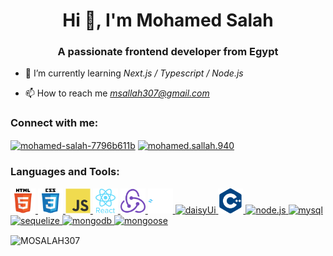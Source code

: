 <h1 align="center">Hi 👋, I'm Mohamed Salah</h1>
<h3 align="center">A passionate frontend developer from Egypt</h3>


- 🌱 I’m currently learning *Next.js / Typescript / Node.js*

- 📫 How to reach me *msallah307@gmail.com*



<h3 align="left">Connect with me:</h3>
<p align="left">
<a href="https://www.linkedin.com/in/mohamed-salah-7796b611b/" target="blank"><img align="center" src="https://raw.githubusercontent.com/rahuldkjain/github-profile-readme-generator/master/src/images/icons/Social/linked-in-alt.svg" alt="mohamed-salah-7796b611b" height="30" width="40" /></a>
<a href="https://www.facebook.com/mohamed.sallah.940" target="blank"><img align="center" src="https://raw.githubusercontent.com/rahuldkjain/github-profile-readme-generator/master/src/images/icons/Social/facebook.svg" alt="mohamed.sallah.940" height="30" width="40" /></a>
</p>

<h3 align="left">Languages and Tools:</h3>
<p align="left">
    <a href="https://www.w3.org/html/" target="_blank" rel="noreferrer"> <img src="https://raw.githubusercontent.com/devicons/devicon/master/icons/html5/html5-original-wordmark.svg" alt="html5" width="40" height="40"/>
    </a>
    <a href="https://www.w3schools.com/css/" target="_blank" rel="noreferrer"> <img src="https://raw.githubusercontent.com/devicons/devicon/master/icons/css3/css3-original-wordmark.svg" alt="css3" width="40" height="40"/>
    </a> 
    <a href="https://developer.mozilla.org/en-US/docs/Web/JavaScript" target="_blank" rel="noreferrer"> <img src="https://raw.githubusercontent.com/devicons/devicon/master/icons/javascript/javascript-original.svg" alt="javascript" width="40" height="40"/> 
    </a> 
    <a href="https://reactjs.org/" target="_blank" rel="noreferrer"> <img src="https://raw.githubusercontent.com/devicons/devicon/master/icons/react/react-original-wordmark.svg" alt="react" width="40" height="40"/>
    </a>
    <a href="https://redux.js.org" target="_blank" rel="noreferrer"> <img src="https://raw.githubusercontent.com/devicons/devicon/master/icons/redux/redux-original.svg" alt="redux" width="40" height="40"/> 
    </a>
    <a href="https://tailwindcss.com/" target="_blank" rel="noreferrer"> <img src="https://raw.githubusercontent.com/devicons/devicon/55609aa5bd817ff167afce0d965585c92040787a/icons/tailwindcss/tailwindcss-original-wordmark.svg" alt="tailwind" width="40" height="40"/> 
    </a> 
    <a href="https://daisyui.com/" target="_blank" rel="noreferrer"> <img src="https://seeklogo.com/images/D/daisyui-logo-D369F9B1BF-seeklogo.com.png" alt="daisyUi" width="40" height="40"/>
    </a>
    <a href="https://cplusplus.com/" target="_blank" rel="noreferrer"> <img src="https://raw.githubusercontent.com/devicons/devicon/55609aa5bd817ff167afce0d965585c92040787a/icons/cplusplus/cplusplus-plain.svg" alt="cpp" width="40" height="40"/>
    </a>
    <a href="https://nodejs.org/en" target="_blank" rel="noreferrer"> <img src="https://www.svgrepo.com/show/376337/node-js.svg" alt="node.js" width="40" height="40"/>
    </a>
    <a href="https://www.mysql.com/" target="_blank" rel="noreferrer"> <img src="https://www.svgrepo.com/show/303251/mysql-logo.svg" alt="mysql" width="40" height="40"/>
    </a>
    <a href="https://sequelize.org/" target="_blank" rel="noreferrer"> <img src="https://www.svgrepo.com/show/354333/sequelize.svg" alt="sequelize" width="40" height="40"/>
    </a>
    <a href="https://www.mongodb.com/cloud/atlas/lp/try4?utm_source=google&utm_campaign=search_gs_pl_evergreen_atlas_core_prosp-brand_gic-null_emea-eg_ps-all_desktop_eng_lead&utm_term=mongodb%20com&utm_medium=cpc_paid_search&utm_ad=e&utm_ad_campaign_id=12212624392&adgroup=115749716783&cq_cmp=12212624392&gad_source=1&gclid=Cj0KCQiA-62tBhDSARIsAO7twbboibMFmyvPvvEVE0KPkTAINwuTdTAynPkaIPDOprBv9tgJvEwYf6YaAsE7EALw_wcB" target="_blank" rel="noreferrer"> <img src="https://logowik.com/content/uploads/images/mongodb9740.logowik.com.webp" alt="mongodb" width="40" height="40"/>
    </a>
    <a href="https://mongoosejs.com/" target="_blank" rel="noreferrer"> <img src="https://cdn.worldvectorlogo.com/logos/mongoose-1.svg" alt="mongoose" width="40" height="40"/>
    </a>
</p>

<p><img align="center" src="https://github-readme-stats.vercel.app/api/top-langs?username=MOSALAH307&show_icons=true&locale=en&layout=compact" alt="MOSALAH307" /></p>

